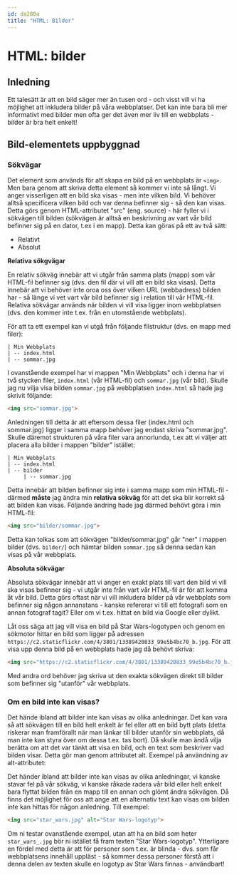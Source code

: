 ```yaml
---
id: da280a
title: "HTML: Bilder"
---
```


# HTML: bilder

## Inledning

Ett talesätt är att en bild säger mer än tusen ord - och visst vill vi ha möjlighet att inkludera bilder på våra webbplatser. Det kan inte bara bli mer informativt med bilder men ofta ger det även mer liv till en webbplats - bilder är bra helt enkelt!

## Bild-elementets uppbyggnad

### Sökvägar

Det element som används för att skapa en bild på en webbplats är `<img>`. Men bara genom att skriva detta element så kommer vi inte så långt. Vi anger visserligen att en bild ska visas - men inte vilken bild. Vi behöver alltså specificera vilken bild och var denna befinner sig - så den kan visas. Detta görs genom HTML-attributet "src" (eng. source) - här fyller vi i sökvägen till bilden (sökvägen är alltså en beskrivning av vart vår bild befinner sig på en dator, t.ex i en mapp). Detta kan göras på ett av två sätt:

* Relativt
* Absolut

**Relativa sökgvägar**

En relativ sökväg innebär att vi utgår från samma plats (mapp) som vår HTML-fil befinner sig (dvs. den fil där vi vill att en bild ska visas). Detta innebär att vi behöver inte oroa oss över vilken URL (webbadress) bilden har - så länge vi vet vart vår bild befinner sig i relation till vår HTML-fil. Relativa sökvägar används när bilden vi vill visa ligger inom webbplatsen (dvs. den kommer inte t.ex. från en utomstående webbplats).

För att ta ett exempel kan vi utgå från följande filstruktur (dvs. en mapp med filer):

```
| Min Webbplats
| -- index.html
| -- sommar.jpg
```

I ovanstående exempel har vi mappen "Min Webbplats" och i denna har vi två stycken filer, `index.html` (vår HTML-fil) och `sommar.jpg` (vår bild). Skulle jag nu vilja visa bilden `sommar.jpg` på webbplatsen `index.html` så hade jag skrivit följande:

``` html
<img src="sommar.jpg">
```

Anledningen till detta är att eftersom dessa filer (index.html och sommar.jpg) ligger i samma mapp behöver jag endast skriva "sommar.jpg". Skulle däremot strukturen på våra filer vara annorlunda, t.ex att vi väljer att placera alla bilder i mappen "bilder" istället:

```
| Min Webbplats
| -- index.html
| -- bilder
     | -- sommar.jpg
```

Detta innebär att bilden befinner sig inte i samma mapp som min HTML-fil - därmed **måste** jag ändra min **relativa sökväg** för att det ska blir korrekt så att bilden kan visas. Följande ändring hade jag därmed behövt göra i min HTML-fil:

``` html
<img src="bilder/sommar.jpg">
```

Detta kan tolkas som att sökvägen "bilder/sommar.jpg" går "ner" i mappen bilder (dvs. `bilder/`) och hämtar bilden `sommar.jpg` så denna sedan kan visas på vår webbplats.

**Absoluta sökvägar**

Absoluta sökvägar innebär att vi anger en exakt plats till vart den bild vi vill ska visas befinner sig - vi utgår inte från vart vår HTML-fil är för att komma åt vår bild. Detta görs oftast när vi vill inkludera bilder på vår webbplats som befinner sig någon annanstans - kanske refererar vi till ett fotografi som en annan fotograf tagit? Eller om vi t.ex. hittat en bild via Google eller dylikt.

Låt oss säga att jag vill visa en bild på Star Wars-logotypen och genom en sökmotor hittar en bild som ligger på adressen `https://c2.staticflickr.com/4/3801/13389420833_99e5b4bc70_b.jpg`. För att visa upp denna bild på en webbplats hade jag då behövt skriva:

``` html
<img src="https://c2.staticflickr.com/4/3801/13389420833_99e5b4bc70_b.jpg">
```

Med andra ord behöver jag skriva ut den exakta sökvägen direkt till bilder som befinner sig "utanför" vår webbplats.

### Om en bild inte kan visas?

Det hände ibland att bilder inte kan visas av olika anledningar. Det kan vara så att sökvägen till en bild helt enkelt är fel eller att en bild bytt plats (detta riskerar man framförallt när man länkar till bilder utanför sin webbplats, då man inte kan styra över om dessa t.ex. tas bort). Då skulle man ändå vilja berätta om att det var tänkt att visa en bild, och en text som beskriver vad bilden visar. Detta gör man genom attributet alt. Exempel på användning av alt-attributet:

Det händer ibland att bilder inte kan visas av olika anledningar, vi kanske stavar fel på vår sökväg, vi kanske råkade radera vår bild eller helt enkelt bara flyttat bilden från en mapp till en annan och glömt ändra sökvägen. Då finns det möjlighet för oss att ange att en alternativ text kan visas om bilden inte kan hittas för någon anledning. Till exempel:

``` html
<img src="star_wars.jpg" alt="Star Wars-logotyp">
```

Om ni testar ovanstående exempel, utan att ha en bild som heter `star_wars_.jpg` bör ni istället få fram texten "Star Wars-logotyp". Ytterligare en fördel med detta är att för personer som t.ex. är blinda - dvs. som får webbplatsens innehåll uppläst - så kommer dessa personer förstå att i denna delen av texten skulle en logotyp av Star Wars finnas - användbart!

